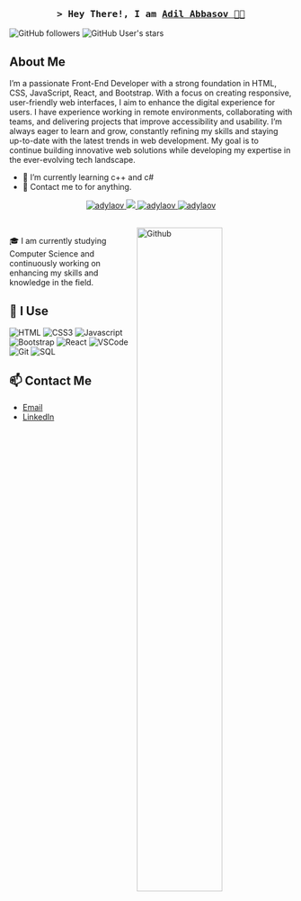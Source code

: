 <h3 align="center">
        <samp>&gt; Hey There!, I am
                <b><a target="_blank" href="">Adil Abbasov 🧑‍🚀</a></b></samp> 
</h3>

![GitHub followers](https://img.shields.io/github/followers/adylaov?style=social)
![GitHub User's stars](https://img.shields.io/github/stars/adylaov?style=social)

## About Me

I’m a passionate Front-End Developer with a strong foundation in HTML, CSS, JavaScript, React, and Bootstrap. With a focus on creating responsive, user-friendly web interfaces, I aim to enhance the digital experience for users. I have experience working in remote environments, collaborating with teams, and delivering projects that improve accessibility and usability. I’m always eager to learn and grow, constantly refining my skills and staying up-to-date with the latest trends in web development. My goal is to continue building innovative web solutions while developing my expertise in the ever-evolving tech landscape.

- 🌱 I’m currently learning c++ and c#
- 💭 Contact me to for anything.

<p align="center">
 <a href="https://linkedin.com/in/adylaov" target="_blank">
  <img src="https://img.shields.io/badge/LinkedIn-ff8d4e?style=for-the-badge&logo=linkedin&logoColor=white" alt="adylaov"/>
 </a>
 <a href="https://twitter.com/" target="_blank">
  <img src="https://img.shields.io/badge/Twitter-000304?style=for-the-badge&logo=Twitter&logoColor=white" />
 </a>
 <a href="https://instagram.com/adlbsv" target="_blank">
  <img src="https://img.shields.io/badge/Instagram-fe4164?style=for-the-badge&logo=instagram&logoColor=white" alt="adylaov" />
 </a> 
  <a href="https://https://discordapp.com/users/" target="blank">
  <img src="https://img.shields.io/badge/discord-5865F2?style=for-the-badge&logo=discord&logoColor=white" alt="adylaov" />
 </a>
</p>
<br />

<img width="55%" align="right" alt="Github" src="https://raw.githubusercontent.com/onimur/.github/master/.resources/git-header.svg" />

🎓 I am currently studying Computer Science and continuously working on enhancing my skills and knowledge in the field.

## 🚀 I Use

![HTML](https://img.shields.io/badge/HTML5-E34F26?style=for-the-badge&logo=html5&logoColor=white)
![CSS3](https://img.shields.io/badge/CSS3-1572B6?style=for-the-badge&logo=css3&logoColor=white)
![Javascript](https://img.shields.io/badge/Javascript-F0DB4F?style=for-the-badge&labelColor=black&logo=javascript&logoColor=f0db4f)
![Bootstrap](https://img.shields.io/badge/Bootstrap-6914e8?style=for-the-badge&logo=bootstrap&logoColor=white)
![React](https://img.shields.io/badge/-ReactJs-61DAFB?logo=react&logoColor=white&style=for-the-badge)
![VSCode](https://img.shields.io/badge/Visual_Studio_Code-4445f9?style=for-the-badge&logo=visual%20studio&logoColor=white)
![Git](https://img.shields.io/badge/Git-F05032?style=for-the-badge&logo=git&logoColor=white)
![SQL](https://img.shields.io/badge/SQL-000000?style=for-the-badge&logo=SQL&logoColor=white)

## 📫 Contact Me

- [Email](mailto:adlabbsv@gmail.com)
- [LinkedIn](https://www.linkedin.com/in/adylaov/)


